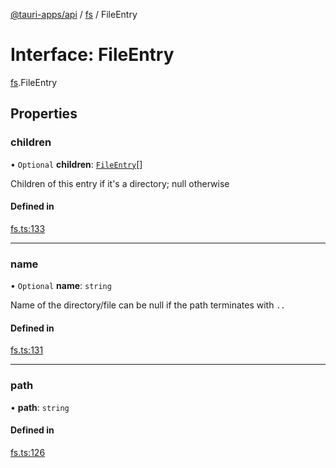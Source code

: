 [@tauri-apps/api](../README.md) / [fs](../modules/fs.md) / FileEntry

# Interface: FileEntry

[fs](../modules/fs.md).FileEntry

## Properties

### children

• `Optional` **children**: [`FileEntry`](fs.FileEntry.md)[]

Children of this entry if it's a directory; null otherwise

#### Defined in

[fs.ts:133](https://github.com/tauri-apps/tauri/blob/8457ccc/tooling/api/src/fs.ts#L133)

___

### name

• `Optional` **name**: `string`

Name of the directory/file
can be null if the path terminates with `..`

#### Defined in

[fs.ts:131](https://github.com/tauri-apps/tauri/blob/8457ccc/tooling/api/src/fs.ts#L131)

___

### path

• **path**: `string`

#### Defined in

[fs.ts:126](https://github.com/tauri-apps/tauri/blob/8457ccc/tooling/api/src/fs.ts#L126)
